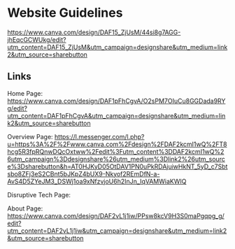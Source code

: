 # Website Guidelines

https://www.canva.com/design/DAF15_ZjUsM/44si8g7AGG-jhEqcGCWUkg/edit?utm_content=DAF15_ZjUsM&utm_campaign=designshare&utm_medium=link2&utm_source=sharebutton

## Links

Home Page: https://www.canva.com/design/DAF1pFhCgvA/O2sPM7OIuCu8GGDada9RYg/edit?utm_content=DAF1pFhCgvA&utm_campaign=designshare&utm_medium=link2&utm_source=sharebutton

Overview Page: https://l.messenger.com/l.php?u=https%3A%2F%2Fwww.canva.com%2Fdesign%2FDAF2kcmI1wQ%2FT8hcg5R3fpRQnwDQcOxtww%2Fedit%3Futm_content%3DDAF2kcmI1wQ%26utm_campaign%3Ddesignshare%26utm_medium%3Dlink2%26utm_source%3Dsharebutton&h=AT0HJKyD05OtDAV1PN0uPkRDAjuiwHkNT_5yD_c7Sbtsbo8ZFj3eS2CBnt5bJKpZ4bUX9-Nkyof2REmDfN-a-AvS4D5ZYeJM3_DSWj1oa9xNfzvjoU6h2InJn_IqVAMWiaKWIQ

Disruptive Tech Page:

About Page:
https://www.canva.com/design/DAF2vL1j1iw/PPsw8kcV9H3S0maPgqpg_g/edit?utm_content=DAF2vL1j1iw&utm_campaign=designshare&utm_medium=link2&utm_source=sharebutton
